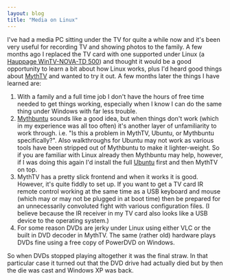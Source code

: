 ```yaml
---
layout: blog
title: "Media on Linux"
---
```


I've had a media PC sitting under the TV for quite a while now and it's been very useful for recording TV and showing photos to the family. A few months ago I replaced the TV card with one supported under Linux (a [Hauppage WinTV-NOVA-TD 500](http://www.hauppauge.co.uk/site/products/data_novat500.html)) and thought it would be a good opportunity to learn a bit about how Linux works, plus I'd heard good things about [MythTV](http://www.mythtv.org/) and wanted to try it out. A few months later the things I have learned are:

1. With a family and a full time job I don't have the hours of free time needed to get things working, especially when I know I can do the same thing under Windows with far less trouble.
2. [Mythbuntu](http://www.mythbuntu.org/) sounds like a good idea, but when things don't work (which in my experience was all too often) it's another layer of unfamiliarity to work through. i.e. "Is this a problem in MythTV, Ubuntu, or Mythbuntu specifically?". Also walkthroughs for Ubuntu may not work as various tools have been stripped out of Mythbuntu to make it lighter-weight. So if you are familiar with Linux already then Mythbuntu may help, however, if I was doing this again I'd install the full [Ubuntu](http://www.ubuntu.com/) first and then MythTV on top.
3. MythTV has a pretty slick frontend and when it works it is good. However, it's quite fiddly to set up. If you want to get a TV card IR remote control working at the same time as a USB keyboard and mouse (which may or may not be plugged in at boot time) then be prepared for an unnecessarily convoluted fight with various configuration files. (I believe because the IR receiver in my TV card also looks like a USB device to the operating system.)
4. For some reason DVDs are jerky under Linux using either VLC or the built in DVD decoder in MythTV. The same (rather old) hardware plays DVDs fine using a free copy of PowerDVD on Windows.

So when DVDs stopped playing altogether it was the final straw. In that particular case it turned out that the DVD drive had actually died but by then the die was cast and Windows XP was back.
